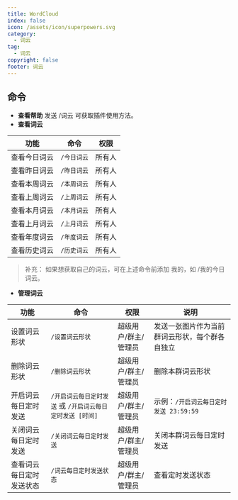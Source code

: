 ```yaml
---
title: WordCloud
index: false
icon: /assets/icon/superpowers.svg
category:
  - 词云
tag:
  - 词云
copyright: false
footer: 词云
---
```


## **命令**
- **查看帮助**
发送 /词云 可获取插件使用方法。
- **查看词云**

| 功能           | 命令           | 权限   |
|----------------|----------------|--------|
| 查看今日词云   | `/今日词云`     | 所有人 |
| 查看昨日词云   | `/昨日词云`     | 所有人 |
| 查看本周词云   | `/本周词云`     | 所有人 |
| 查看上周词云   | `/上周词云`     | 所有人 |
| 查看本月词云   | `/本月词云`     | 所有人 |
| 查看上月词云   | `/上月词云`     | 所有人 |
| 查看年度词云   | `/年度词云`     | 所有人 |
| 查看历史词云   | `/历史词云`     | 所有人 |

> 补充： 如果想获取自己的词云，可在上述命令前添加 我的，如 /我的今日词云。

- **管理词云**

| 功能                    | 命令                            | 权限                   | 说明 |
|-------------------------|---------------------------------|------------------------|------|
| 设置词云形状            | `/设置词云形状`                | 超级用户/群主/管理员   | 发送一张图片作为当前群词云形状，每个群各自独立 |
| 删除词云形状            | `/删除词云形状`                | 超级用户/群主/管理员   | 删除本群词云形状 |
| 开启词云每日定时发送    | `/开启词云每日定时发送` 或 `/开启词云每日定时发送 [时间]` | 超级用户/群主/管理员 | 示例：`/开启词云每日定时发送 23:59:59` |
| 关闭词云每日定时发送    | `/关闭词云每日定时发送`         | 超级用户/群主/管理员   | 关闭本群词云每日定时发送 |
| 查看词云每日定时发送状态 | `/词云每日定时发送状态`         | 超级用户/群主/管理员   | 查看定时发送状态 |
